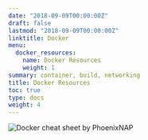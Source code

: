 ```yaml
---
date: "2018-09-09T00:00:00Z"
draft: false
lastmod: "2018-09-09T00:00:00Z"
linktitle: Docker
menu:
  docker_resources:
    name: Docker Resources
    weight: 1
summary: container, build, networking
title: Docker Resources
toc: true
type: docs
weight: 4
---
```


![Docker cheat sheet by PhoenixNAP](/resources/docker_resources/_index_files/Docker_cheat_sheet_by_PhoenixNAP.jpeg)